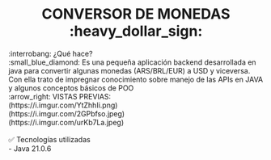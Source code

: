 <h1 align="center"> CONVERSOR DE MONEDAS :heavy_dollar_sign: </h1>
:interrobang: ¿Qué hace?<br>
:small_blue_diamond: Es una pequeña aplicación backend desarrollada en java para convertir algunas monedas (ARS/BRL/EUR) a USD y viceversa. Con ella trato de impregnar conocimiento sobre manejo de las APIs en JAVA y algunos conceptos básicos de POO
<br>
:arrow_right: VISTAS PREVIAS:<br>
(https://i.imgur.com/YtZhhIi.png)<br>
(https://i.imgur.com/2GPbfso.jpeg)<br>
(https://i.imgur.com/urKb7La.jpeg)<br>
<br>
✅ Tecnologías utilizadas<br>
- Java 21.0.6

